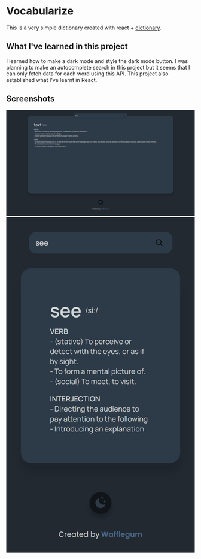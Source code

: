 # Vocabularize

This is a very simple dictionary created with react + [dictionary](https://dictionaryapi.dev/).

## What I've learned in this project

I learned how to make a dark mode and style the dark mode button. I was planning to make an autocomplete search in this project but it seems that I can only fetch data for each word using this API. This project also established what I've learnt in React.

## Screenshots

![Desktop](website%20preview/Desktop.png)
![Mobile](website%20preview/Mobile.png)